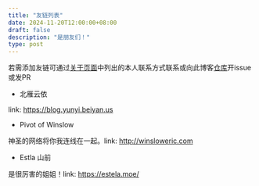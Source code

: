 ```yaml
---
title: "友链列表"
date: 2024-11-20T12:00:00+08:00
draft: false
description: "是朋友们！"
type: post
---
```


若需添加友链可通过[关于页面](/aboutme/)中列出的本人联系方式联系或向此博客[仓库](https://github.com/hatateaya/hatateaya.github.io/)开issue或发PR

- 北雁云依

link: <https://blog.yunyi.beiyan.us>

- Pivot of Winslow

神圣的网络将你我连线在一起。link: <http://winsloweric.com>

- Estla 山前

是很厉害的姐姐！link: <https://estela.moe/>